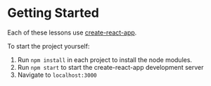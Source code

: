 # Getting Started
Each of these lessons use [create-react-app](https://github.com/facebook/create-react-app). 

To start the project yourself:
1. Run `npm install` in each project to install the node modules.
2. Run `npm start` to start the create-react-app development server
3. Navigate to `localhost:3000`